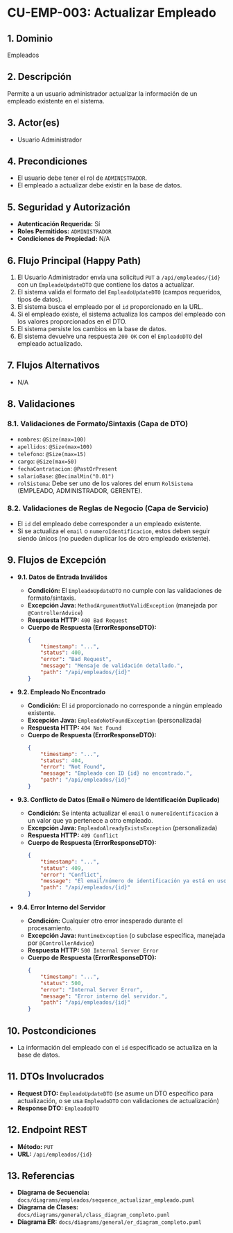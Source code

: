 # CU-EMP-003: Actualizar Empleado

## 1. Dominio
Empleados

## 2. Descripción
Permite a un usuario administrador actualizar la información de un empleado existente en el sistema.

## 3. Actor(es)
*   Usuario Administrador

## 4. Precondiciones
*   El usuario debe tener el rol de `ADMINISTRADOR`.
*   El empleado a actualizar debe existir en la base de datos.

## 5. Seguridad y Autorización
*   **Autenticación Requerida:** Sí
*   **Roles Permitidos:** `ADMINISTRADOR`
*   **Condiciones de Propiedad:** N/A

## 6. Flujo Principal (Happy Path)
1.  El Usuario Administrador envía una solicitud `PUT` a `/api/empleados/{id}` con un `EmpleadoUpdateDTO` que contiene los datos a actualizar.
2.  El sistema valida el formato del `EmpleadoUpdateDTO` (campos requeridos, tipos de datos).
3.  El sistema busca el empleado por el `id` proporcionado en la URL.
4.  Si el empleado existe, el sistema actualiza los campos del empleado con los valores proporcionados en el DTO.
5.  El sistema persiste los cambios en la base de datos.
6.  El sistema devuelve una respuesta `200 OK` con el `EmpleadoDTO` del empleado actualizado.

## 7. Flujos Alternativos
*   N/A

## 8. Validaciones

### 8.1. Validaciones de Formato/Sintaxis (Capa de DTO)
*   `nombres`: `@Size(max=100)`
*   `apellidos`: `@Size(max=100)`
*   `telefono`: `@Size(max=15)`
*   `cargo`: `@Size(max=50)`
*   `fechaContratacion`: `@PastOrPresent`
*   `salarioBase`: `@DecimalMin("0.01")`
*   `rolSistema`: Debe ser uno de los valores del enum `RolSistema` (EMPLEADO, ADMINISTRADOR, GERENTE).

### 8.2. Validaciones de Reglas de Negocio (Capa de Servicio)
*   El `id` del empleado debe corresponder a un empleado existente.
*   Si se actualiza el `email` o `numeroIdentificacion`, estos deben seguir siendo únicos (no pueden duplicar los de otro empleado existente).

## 9. Flujos de Excepción

*   **9.1. Datos de Entrada Inválidos**
    *   **Condición:** El `EmpleadoUpdateDTO` no cumple con las validaciones de formato/sintaxis.
    *   **Excepción Java:** `MethodArgumentNotValidException` (manejada por `@ControllerAdvice`)
    *   **Respuesta HTTP:** `400 Bad Request`
    *   **Cuerpo de Respuesta (ErrorResponseDTO):**
        ```json
        {
            "timestamp": "...",
            "status": 400,
            "error": "Bad Request",
            "message": "Mensaje de validación detallado.",
            "path": "/api/empleados/{id}"
        }
        ```

*   **9.2. Empleado No Encontrado**
    *   **Condición:** El `id` proporcionado no corresponde a ningún empleado existente.
    *   **Excepción Java:** `EmpleadoNotFoundException` (personalizada)
    *   **Respuesta HTTP:** `404 Not Found`
    *   **Cuerpo de Respuesta (ErrorResponseDTO):**
        ```json
        {
            "timestamp": "...",
            "status": 404,
            "error": "Not Found",
            "message": "Empleado con ID {id} no encontrado.",
            "path": "/api/empleados/{id}"
        }
        ```

*   **9.3. Conflicto de Datos (Email o Número de Identificación Duplicado)**
    *   **Condición:** Se intenta actualizar el `email` o `numeroIdentificacion` a un valor que ya pertenece a otro empleado.
    *   **Excepción Java:** `EmpleadoAlreadyExistsException` (personalizada)
    *   **Respuesta HTTP:** `409 Conflict`
    *   **Cuerpo de Respuesta (ErrorResponseDTO):**
        ```json
        {
            "timestamp": "...",
            "status": 409,
            "error": "Conflict",
            "message": "El email/número de identificación ya está en uso por otro empleado.",
            "path": "/api/empleados/{id}"
        }
        ```

*   **9.4. Error Interno del Servidor**
    *   **Condición:** Cualquier otro error inesperado durante el procesamiento.
    *   **Excepción Java:** `RuntimeException` (o subclase específica, manejada por `@ControllerAdvice`)
    *   **Respuesta HTTP:** `500 Internal Server Error`
    *   **Cuerpo de Respuesta (ErrorResponseDTO):**
        ```json
        {
            "timestamp": "...",
            "status": 500,
            "error": "Internal Server Error",
            "message": "Error interno del servidor.",
            "path": "/api/empleados/{id}"
        }
        ```

## 10. Postcondiciones
*   La información del empleado con el `id` especificado se actualiza en la base de datos.

## 11. DTOs Involucrados
*   **Request DTO:** `EmpleadoUpdateDTO` (se asume un DTO específico para actualización, o se usa `EmpleadoDTO` con validaciones de actualización)
*   **Response DTO:** `EmpleadoDTO`

## 12. Endpoint REST
*   **Método:** `PUT`
*   **URL:** `/api/empleados/{id}`

## 13. Referencias
*   **Diagrama de Secuencia:** `docs/diagrams/empleados/sequence_actualizar_empleado.puml`
*   **Diagrama de Clases:** `docs/diagrams/general/class_diagram_completo.puml`
*   **Diagrama ER:** `docs/diagrams/general/er_diagram_completo.puml`
